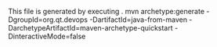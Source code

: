 This file is generated by executing . mvn archetype:generate -DgroupId=org.qt.devops -DartifactId=java-from-maven -DarchetypeArtifactId=maven-archetype-quickstart -DinteractiveMode=false